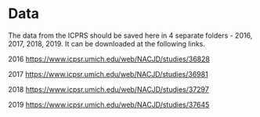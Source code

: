 # Data 

The data from the ICPRS should be saved here in 4 separate folders - 2016, 2017, 2018, 2019.
It can be downloaded at the following links. 

2016
https://www.icpsr.umich.edu/web/NACJD/studies/36828

2017
https://www.icpsr.umich.edu/web/NACJD/studies/36981

2018
https://www.icpsr.umich.edu/web/NACJD/studies/37297

2019
https://www.icpsr.umich.edu/web/NACJD/studies/37645
